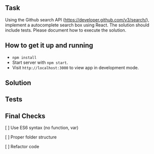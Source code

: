 ## Task
Using the Github search API (https://developer.github.com/v3/search/), implement a autocomplete search box using React. The solution should include tests. Please document how to execute the solution.

## How to get it up and running
* `npm install`
* Start server with `npm start`.
* Visit `http://localhost:3000` to view app in development mode.

## Solution

## Tests

## Final Checks

[ ] Use ES6 syntax (no function, var)

[ ] Proper folder structure

[ ] Refactor code